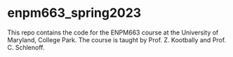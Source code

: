 # enpm663_spring2023

This repo contains the code for the ENPM663 course at the University of Maryland, College Park. The course is taught by Prof. Z. Kootbally and Prof. C. Schlenoff.